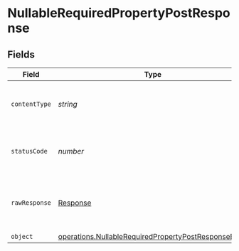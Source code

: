 # NullableRequiredPropertyPostResponse


## Fields

| Field                                                                                                                             | Type                                                                                                                              | Required                                                                                                                          | Description                                                                                                                       |
| --------------------------------------------------------------------------------------------------------------------------------- | --------------------------------------------------------------------------------------------------------------------------------- | --------------------------------------------------------------------------------------------------------------------------------- | --------------------------------------------------------------------------------------------------------------------------------- |
| `contentType`                                                                                                                     | *string*                                                                                                                          | :heavy_check_mark:                                                                                                                | HTTP response content type for this operation                                                                                     |
| `statusCode`                                                                                                                      | *number*                                                                                                                          | :heavy_check_mark:                                                                                                                | HTTP response status code for this operation                                                                                      |
| `rawResponse`                                                                                                                     | [Response](https://developer.mozilla.org/en-US/docs/Web/API/Response)                                                             | :heavy_check_mark:                                                                                                                | Raw HTTP response; suitable for custom response parsing                                                                           |
| `object`                                                                                                                          | [operations.NullableRequiredPropertyPostResponseBody](../../../sdk/models/operations/nullablerequiredpropertypostresponsebody.md) | :heavy_minus_sign:                                                                                                                | OK                                                                                                                                |